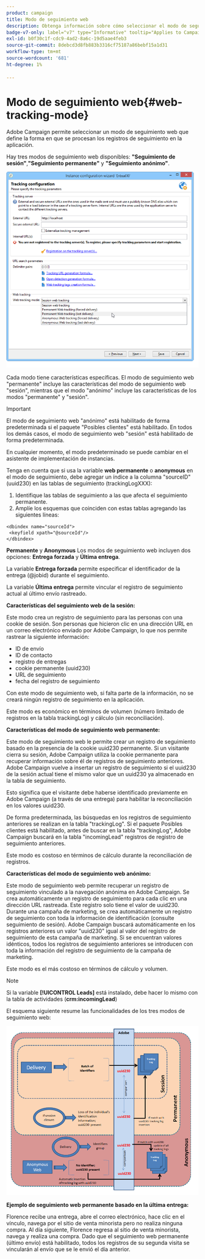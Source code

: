```yaml
---
product: campaign
title: Modo de seguimiento web
description: Obtenga información sobre cómo seleccionar el modo de seguimiento web
badge-v7-only: label="v7" type="Informative" tooltip="Applies to Campaign Classic v7 only"
exl-id: b0f30c1f-cdc9-4ad2-8a6c-19d5aae4feb3
source-git-commit: 8debcd3d8fb883b3316cf75187a86bebf15a1d31
workflow-type: tm+mt
source-wordcount: '681'
ht-degree: 1%

---
```


# Modo de seguimiento web{#web-tracking-mode}



Adobe Campaign permite seleccionar un modo de seguimiento web que define la forma en que se procesan los registros de seguimiento en la aplicación.

Hay tres modos de seguimiento web disponibles: **&quot;Seguimiento de sesión&quot;**,**&quot;Seguimiento permanente&quot;** y **&quot;Seguimiento anónimo&quot;**.

![](assets/s_ncs_install_deployment_wiz_tracking_mode.png)

Cada modo tiene características específicas. El modo de seguimiento web &quot;permanente&quot; incluye las características del modo de seguimiento web &quot;sesión&quot;, mientras que el modo &quot;anónimo&quot; incluye las características de los modos &quot;permanente&quot; y &quot;sesión&quot;.

>[!IMPORTANT]
>
>El modo de seguimiento web &quot;anónimo&quot; está habilitado de forma predeterminada si el paquete &quot;Posibles clientes&quot; está habilitado. En todos los demás casos, el modo de seguimiento web &quot;sesión&quot; está habilitado de forma predeterminada.
>
>En cualquier momento, el modo predeterminado se puede cambiar en el asistente de implementación de instancias.

Tenga en cuenta que si usa la variable **web permanente** o **anonymous** en el modo de seguimiento, debe agregar un índice a la columna &quot;sourceID&quot; (uuid230) en las tablas de seguimiento (trackingLogXXX):

1. Identifique las tablas de seguimiento a las que afecta el seguimiento permanente.
1. Amplíe los esquemas que coinciden con estas tablas agregando las siguientes líneas:

```
<dbindex name="sourceId">
 <keyfield xpath="@sourceId"/>
</dbindex>
```

**Permanente** y **Anonymous** Los modos de seguimiento web incluyen dos opciones: **Entrega forzada** y **Última entrega**.

La variable **Entrega forzada** permite especificar el identificador de la entrega (@jobid) durante el seguimiento.

La variable **Última entrega** permite vincular el registro de seguimiento actual al último envío rastreado.

**Características del seguimiento web de la sesión:**

Este modo crea un registro de seguimiento para las personas con una cookie de sesión. Son personas que hicieron clic en una dirección URL en un correo electrónico enviado por Adobe Campaign, lo que nos permite rastrear la siguiente información:

* ID de envío
* ID de contacto
* registro de entregas
* cookie permanente (uuid230)
* URL de seguimiento
* fecha del registro de seguimiento

Con este modo de seguimiento web, si falta parte de la información, no se creará ningún registro de seguimiento en la aplicación.

Este modo es económico en términos de volumen (número limitado de registros en la tabla trackingLog) y cálculo (sin reconciliación).

**Características del modo de seguimiento web permanente:**

Este modo de seguimiento web le permite crear un registro de seguimiento basado en la presencia de la cookie uuid230 permanente. Si un visitante cierra su sesión, Adobe Campaign utiliza la cookie permanente para recuperar información sobre él de registros de seguimiento anteriores. Adobe Campaign vuelve a insertar un registro de seguimiento si el uuid230 de la sesión actual tiene el mismo valor que un uuid230 ya almacenado en la tabla de seguimiento.

Esto significa que el visitante debe haberse identificado previamente en Adobe Campaign (a través de una entrega) para habilitar la reconciliación en los valores uuid230.

De forma predeterminada, las búsquedas en los registros de seguimiento anteriores se realizan en la tabla &quot;trackingLog&quot;. Si el paquete Posibles clientes está habilitado, antes de buscar en la tabla &quot;trackingLog&quot;, Adobe Campaign buscará en la tabla &quot;incomingLead&quot; registros de registro de seguimiento anteriores.

Este modo es costoso en términos de cálculo durante la reconciliación de registros.

**Características del modo de seguimiento web anónimo:**

Este modo de seguimiento web permite recuperar un registro de seguimiento vinculado a la navegación anónima en Adobe Campaign. Se crea automáticamente un registro de seguimiento para cada clic en una dirección URL rastreada. Este registro solo tiene el valor de uuid230. Durante una campaña de marketing, se crea automáticamente un registro de seguimiento con toda la información de identificación (consulte seguimiento de sesión). Adobe Campaign buscará automáticamente en los registros anteriores un valor &quot;uuid230&quot; igual al valor del registro de seguimiento de esta campaña de marketing. Si se encuentran valores idénticos, todos los registros de seguimiento anteriores se introducen con toda la información del registro de seguimiento de la campaña de marketing.

Este modo es el más costoso en términos de cálculo y volumen.

>[!NOTE]
>
>Si la variable **[!UICONTROL Leads]** está instalado, debe hacer lo mismo con la tabla de actividades (**crm:incomingLead**)

El esquema siguiente resume las funcionalidades de los tres modos de seguimiento web:

![](assets/s_ncs_install_deployment_wiz_tracking_schema_mode.png)

**Ejemplo de seguimiento web permanente basado en la última entrega:**

Florence recibe una entrega, abre el correo electrónico, hace clic en el vínculo, navega por el sitio de venta minorista pero no realiza ninguna compra. Al día siguiente, Florence regresa al sitio de venta minorista, navega y realiza una compra. Dado que el seguimiento web permanente (último envío) está habilitado, todos los registros de su segunda visita se vincularán al envío que se le envió el día anterior.
